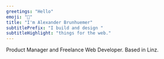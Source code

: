 ```yaml
---
greetings: "Hello"
emoji: "👋"
title: "I'm Alexander Brunhuemer"
subtitlePrefix: "I build and design "
subtitleHighlight: "things for the web."
---
```


Product Manager and Freelance Web Developer. Based in Linz.